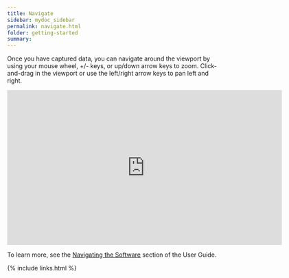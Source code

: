 ```yaml
---
title: Navigate
sidebar: mydoc_sidebar
permalink: navigate.html
folder: getting-started
summary:
---
```


Once you have captured data, you can navigate around the viewport by using your mouse wheel, +/- keys, or up/down arrow keys to zoom. Click-and-drag in the viewport or use the left/right arrow keys to pan left and right.

<iframe src="https://player.vimeo.com/video/310200182" width="640" height="360" frameborder="0" webkitallowfullscreen mozallowfullscreen allowfullscreen></iframe>

To learn more, see the [Navigating the Software](https://saleae.gitbook.io/docs/user-guide/using-logic/navigating-the-software) section of the User Guide.

{% include links.html %}